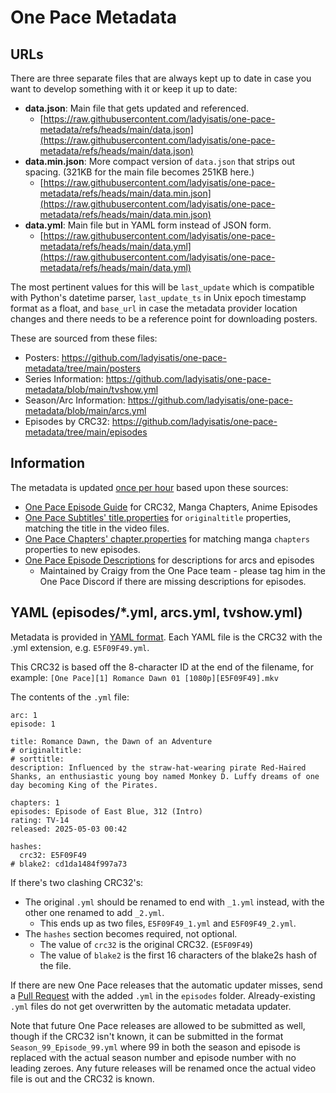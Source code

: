 # One Pace Metadata

## URLs

There are three separate files that are always kept up to date in case you want to develop something with it or keep it up to date:

- **data.json**: Main file that gets updated and referenced.
  - [https://raw.githubusercontent.com/ladyisatis/one-pace-metadata/refs/heads/main/data.json](https://raw.githubusercontent.com/ladyisatis/one-pace-metadata/refs/heads/main/data.json)
- **data.min.json**: More compact version of `data.json` that strips out spacing. (321KB for the main file becomes 251KB here.)
  - [https://raw.githubusercontent.com/ladyisatis/one-pace-metadata/refs/heads/main/data.min.json](https://raw.githubusercontent.com/ladyisatis/one-pace-metadata/refs/heads/main/data.min.json)
- **data.yml**: Main file but in YAML form instead of JSON form.
  - [https://raw.githubusercontent.com/ladyisatis/one-pace-metadata/refs/heads/main/data.yml](https://raw.githubusercontent.com/ladyisatis/one-pace-metadata/refs/heads/main/data.yml)

The most pertinent values for this will be `last_update` which is compatible with Python's datetime parser, `last_update_ts` in Unix epoch timestamp format as a float, and `base_url` in case the metadata provider location changes and there needs to be a reference point for downloading posters.

These are sourced from these files:

- Posters: https://github.com/ladyisatis/one-pace-metadata/tree/main/posters
- Series Information: https://github.com/ladyisatis/one-pace-metadata/blob/main/tvshow.yml
- Season/Arc Information: https://github.com/ladyisatis/one-pace-metadata/blob/main/arcs.yml
- Episodes by CRC32: https://github.com/ladyisatis/one-pace-metadata/tree/main/episodes

## Information

The metadata is updated [once per hour](https://github.com/ladyisatis/one-pace-metadata/blob/main/.github/workflows/metadata-job.yml#L5) based upon these sources:

- [One Pace Episode Guide](https://docs.google.com/spreadsheets/d/1HQRMJgu_zArp-sLnvFMDzOyjdsht87eFLECxMK858lA/) for CRC32, Manga Chapters, Anime Episodes
- [One Pace Subtitles' title.properties](https://raw.githubusercontent.com/one-pace/one-pace-public-subtitles/refs/heads/main/main/title.properties) for `originaltitle` properties, matching the title in the video files.
- [One Pace Chapters' chapter.properties](https://raw.githubusercontent.com/one-pace/one-pace-public-subtitles/refs/heads/main/main/chapter.properties) for matching manga `chapters` properties to new episodes.
- [One Pace Episode Descriptions](https://docs.google.com/spreadsheets/d/1M0Aa2p5x7NioaH9-u8FyHq6rH3t5s6Sccs8GoC6pHAM/) for descriptions for arcs and episodes
  - Maintained by Craigy from the One Pace team - please tag him in the One Pace Discord if there are missing descriptions for episodes.

## YAML (episodes/*.yml, arcs.yml, tvshow.yml)

Metadata is provided in [YAML format](https://en.wikipedia.org/wiki/YAML#Syntax). Each YAML file is the CRC32 with the .yml extension, e.g. `E5F09F49.yml`.

This CRC32 is based off the 8-character ID at the end of the filename, for example: `[One Pace][1] Romance Dawn 01 [1080p][E5F09F49].mkv`

The contents of the `.yml` file:

```
arc: 1
episode: 1

title: Romance Dawn, the Dawn of an Adventure
# originaltitle:
# sorttitle:
description: Influenced by the straw-hat-wearing pirate Red-Haired Shanks, an enthusiastic young boy named Monkey D. Luffy dreams of one day becoming King of the Pirates.

chapters: 1
episodes: Episode of East Blue, 312 (Intro)
rating: TV-14
released: 2025-05-03 00:42

hashes: 
  crc32: E5F09F49
# blake2: cd1da1484f997a73
```

If there's two clashing CRC32's:
- The original `.yml` should be renamed to end with `_1.yml` instead, with the other one renamed to add `_2.yml`.
  - This ends up as two files, `E5F09F49_1.yml` and `E5F09F49_2.yml`.
- The `hashes` section becomes required, not optional.
  - The value of `crc32` is the original CRC32. (`E5F09F49`)
  - The value of `blake2` is the first 16 characters of the blake2s hash of the file.

If there are new One Pace releases that the automatic updater misses, send a [Pull Request](https://github.com/ladyisatis/one-pace-metadata/pulls) with the added `.yml` in the `episodes` folder. Already-existing `.yml` files do not get overwritten by the automatic metadata updater.

Note that future One Pace releases are allowed to be submitted as well, though if the CRC32 isn't known, it can be submitted in the format `Season_99_Episode_99.yml` where 99 in both the season and episode is replaced with the actual season number and episode number with no leading zeroes. Any future releases will be renamed once the actual video file is out and the CRC32 is known.
